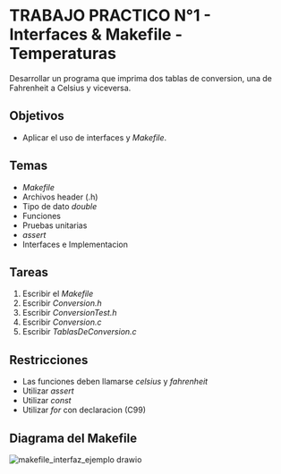 # TRABAJO PRACTICO N°1 - Interfaces & Makefile - Temperaturas

Desarrollar un programa que imprima dos tablas de conversion, una de Fahrenheit a Celsius y viceversa.

## Objetivos

* Aplicar el uso de interfaces y *Makefile*.

## Temas

* *Makefile*
* Archivos header (.h)
* Tipo de dato *double*
* Funciones
* Pruebas unitarias
* *assert*
* Interfaces e Implementacion

## Tareas

1. Escribir el *Makefile*
2. Escribir *Conversion.h*
3. Escribir *ConversionTest.h*
4. Escribir *Conversion.c*
5. Escribir *TablasDeConversion.c*

## Restricciones

* Las funciones deben llamarse *celsius* y *fahrenheit*
* Utilizar *assert*
* Utilizar *const*
* Utilizar *for* con declaracion (C99)

## Diagrama del Makefile
![makefile_interfaz_ejemplo drawio](https://user-images.githubusercontent.com/73591562/168453932-095af382-4582-49b2-b163-9c5b99317aff.png)


